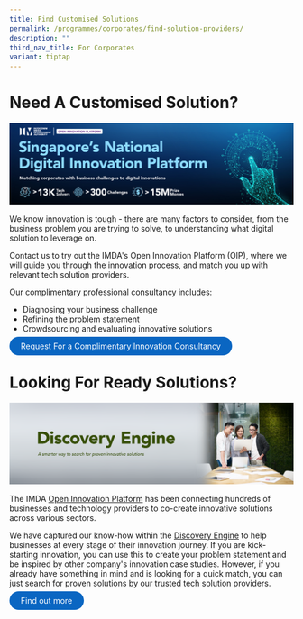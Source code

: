 ```yaml
---
title: Find Customised Solutions
permalink: /programmes/corporates/find-solution-providers/
description: ""
third_nav_title: For Corporates
variant: tiptap
---
```

# Need A Customised Solution? 

![OIP Hero Banner](/images/Programmes/open%20innovation%20platform.jpg)

We know innovation is tough - there are many factors to consider, from the business problem you are trying to solve, to understanding what digital solution to leverage on. 

Contact us to try out the IMDA's Open Innovation Platform (OIP), where we will guide you through the innovation process, and match you up with relevant tech solution providers. 

Our complimentary professional consultancy includes:
* Diagnosing your business challenge 
* Refining the problem statement
* Crowdsourcing and evaluating innovative solutions

<a href="https://go.gov.sg/oipform" target="_blank" style="background-color: #0A66C2; color: white; text-decoration: none; border-radius: 100px; padding-left: 20px; padding-right: 20px; padding-top:8px; padding-bottom:8px">Request For a Complimentary Innovation Consultancy</a>


# Looking For Ready Solutions? 
![Open Innovation Platform - Discovery Engine](/images/Programmes/IMDA_OIP_Discovery_Engine_Hero_Banner.png)

The IMDA <a href="https://www.openinnovation.sg/?utm\_medium=website&amp;utm\_source=pixel&amp;utm\_campaign=website" target="_blank">Open Innovation Platform</a> has been connecting hundreds of businesses and technology providers to co-create innovative solutions across various sectors.

We have captured our know-how within the 
    <a href="https://www.openinnovation.sg/find-solutions?utm\_medium=website&amp;utm\_source=pixel&amp;utm\_campaign=website" target="_blank">Discovery Engine</a>
to help businesses at every stage of their innovation journey. If you are kick-starting innovation, you can use this to create your problem statement and be inspired by other company's innovation case studies. However, if you already have something in mind and is looking for a quick match, you can just search for proven solutions by our trusted tech solution providers. 

<a href="https://www.openinnovation.sg/find-solution?utm\_medium=website&amp;utm\_source=pixel&amp;utm\_campaign=website" target="_blank" style="background-color: #0A66C2; color: white; text-decoration: none; border-radius: 100px; padding-left: 20px; padding-right: 20px; padding-top:8px; padding-bottom:8px">Find out more</a>